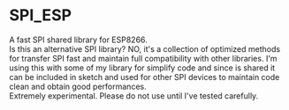 # SPI_ESP
A fast SPI shared library for ESP8266.<br>
Is this an alternative SPI library? NO, it's a collection of optimized methods for transfer SPI fast and maintain full compatibility with other libraries. I'm using this with some of my library for simplify code and since is shared it can be included in sketch and used for other SPI devices to maintain code clean and obtain good performances.<br>
Extremely experimental. Please do not use until I've tested carefully.
